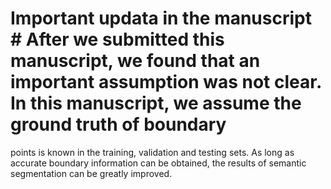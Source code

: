 # Important updata in the manuscript # After we submitted this manuscript, we found that an important assumption was not clear. In this manuscript, we assume the ground truth of boundary 
points is known in the training, validation and testing sets. As long as accurate boundary information can be obtained, the results of semantic segmentation 
can be greatly improved.
